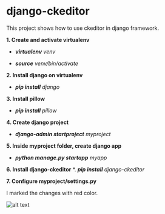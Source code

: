 # django-ckeditor
This project shows how to use ckeditor in django framework. 

**1. Create and activate virtualenv**

  * _**virtualenv** venv_

  * _**source** venv/bin/activate_

**2. Install django on virtualenv**
  * _**pip install** django_
  
**3. Install pillow**
  * _**pip install** pillow_
  
**4. Create django project**
  * _**django-admin startproject** myproject_
  
**5. Inside myproject folder, create django app**
  * _**python manage.py startapp** myapp_
  
**6. Install django-ckeditor**
  *. _**pip install** django-ckeditor_
  
**7. Configure myproject/settings.py**

I marked the changes with red color.

![alt text](https://github.com/Jhbioco/django-ckeditor/blob/master/myproject/media/uploads/2019/02/23/settings.jpeg=20x20)

